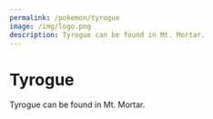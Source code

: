```yaml
---
permalink: /pokemon/tyrogue
image: /img/logo.png
description: Tyrogue can be found in Mt. Mortar.
---
```


# Tyrogue

Tyrogue can be found in Mt. Mortar.
